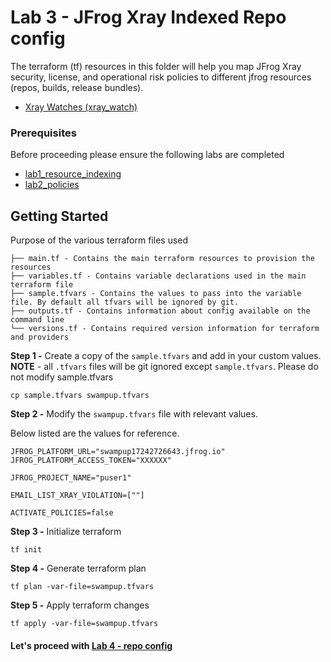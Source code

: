 # Lab 3 - JFrog Xray Indexed Repo config 

The terraform (tf) resources in this folder will help you map JFrog Xray security, license, and operational risk policies to different jfrog resources (repos, builds, release bundles).

- [Xray Watches (xray_watch)](https://registry.terraform.io/providers/jfrog/xray/latest/docs/resources/watch)
  
### Prerequisites
Before proceeding please ensure the following labs are completed
- [lab1_resource_indexing](../lab1_resource_indexing/)
- [lab2_policies](../lab2_policies/)

## Getting Started
Purpose of the various terraform files used 

```
├── main.tf - Contains the main terraform resources to provision the resources
├── variables.tf - Contains variable declarations used in the main terraform file
├── sample.tfvars - Contains the values to pass into the variable file. By default all tfvars will be ignored by git.
├── outputs.tf - Contains information about config available on the command line
└── versions.tf - Contains required version information for terraform and providers
```

**Step 1 -** Create a copy of the `sample.tfvars` and add in your custom values. **NOTE** - all `.tfvars` files will be git ignored except `sample.tfvars`. Please do not modify sample.tfvars
```
cp sample.tfvars swampup.tfvars
```

**Step 2 -** Modify the `swampup.tfvars` file with relevant values. 

Below listed are the values for reference.
```
JFROG_PLATFORM_URL="swampup17242726643.jfrog.io" 
JFROG_PLATFORM_ACCESS_TOKEN="XXXXXX"

JFROG_PROJECT_NAME="puser1"

EMAIL_LIST_XRAY_VIOLATION=[""]

ACTIVATE_POLICIES=false
```

**Step 3 -** Initialize terraform 
```
tf init
```

**Step 4 -** Generate terraform plan
```
tf plan -var-file=swampup.tfvars
```

**Step 5 -** Apply terraform changes
```
tf apply -var-file=swampup.tfvars
```

#### Let's proceed with [Lab 4 - repo config](../lab4_repo_config/)